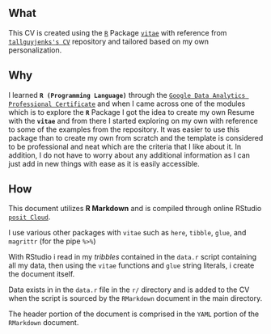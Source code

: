 
## What

This CV is created using the [`R`](https://www.r-project.org/) Package [`vitae`](https://github.com/mitchelloharawild/vitae) with reference from [`tallguyjenks's CV`](https://github.com/tallguyjenks/CV) repository and tailored based on my own personalization.

## Why

I learned **`R (Programming Language)`** through the [`Google Data Analytics Professional Certificate`](https://grow.google/certificates/data-analytics/) and when I came across one of the modules which is to explore the **`R`** Package I got the idea to create my own Resume with the **`vitae`** and from there I started exploring on my own with reference to some of the examples from the repository. It was easier to use this package than to create my own from scratch and the template is considered to be professional and neat which are the criteria that I like about it. In addition, I do not have to worry about any additional information as I can just add in new things with ease as it is easily accessible.

## How

This document utilizes **R Markdown** and is compiled through online RStudio [`posit Cloud`](https://posit.co/).

I use various other packages with `vitae` such as `here`, `tibble`, `glue`, and `magrittr` (for the pipe _`%>%`_)

With RStudio i read in my _tribbles_ contained in the `data.r` script containing all my data, then using the `vitae` functions and `glue` string literals, i create the document itself.

Data exists in in the `data.r` file in the `r/` directory and is added to the CV when the script is sourced by the `RMarkdown` document in the main directory.

The header portion of the document is comprised in the `YAML` portion of the `RMarkdown` document.
